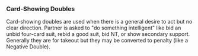 ### Card-Showing Doubles
Card-showing doubles are used when there is a general desire to act but no clear direction.
Partner is asked to "do something intelligent" like bid an unbid four-card suit,
rebid a good suit, bid NT, or show secondary support.
Generally they are for takeout but they may be converted to penalty (like a Negative Double).

